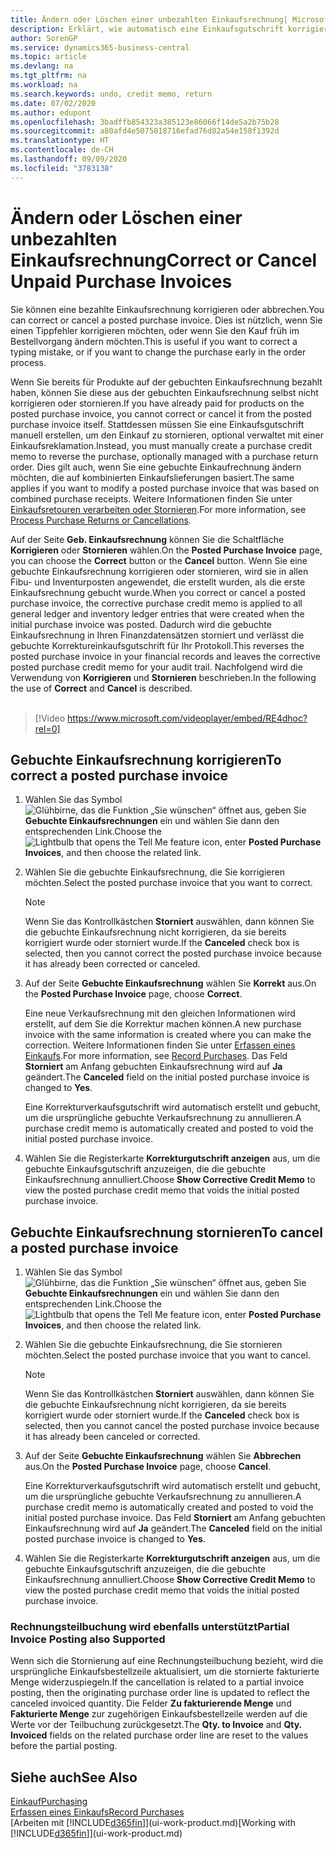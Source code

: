 ```yaml
---
title: Ändern oder Löschen einer unbezahlten Einkaufsrechnung| Microsoft Docs
description: Erklärt, wie automatisch eine Einkaufsgutschrift korrigiert, abgebrochen oder rückgängig gemacht wird und eine gebuchte Einkaufsrechnung erstellt wird.
author: SorenGP
ms.service: dynamics365-business-central
ms.topic: article
ms.devlang: na
ms.tgt_pltfrm: na
ms.workload: na
ms.search.keywords: undo, credit memo, return
ms.date: 07/02/2020
ms.author: edupont
ms.openlocfilehash: 3badffb854323a385123e86066f14de5a2b75b28
ms.sourcegitcommit: a80afd4e5075018716efad76d82a54e158f1392d
ms.translationtype: HT
ms.contentlocale: de-CH
ms.lasthandoff: 09/09/2020
ms.locfileid: "3783138"
---
```

# <a name="correct-or-cancel-unpaid-purchase-invoices"></a><span data-ttu-id="d88bf-103">Ändern oder Löschen einer unbezahlten Einkaufsrechnung</span><span class="sxs-lookup"><span data-stu-id="d88bf-103">Correct or Cancel Unpaid Purchase Invoices</span></span>

<span data-ttu-id="d88bf-104">Sie können eine bezahlte Einkaufsrechnung korrigieren oder abbrechen.</span><span class="sxs-lookup"><span data-stu-id="d88bf-104">You can correct or cancel a posted purchase invoice.</span></span> <span data-ttu-id="d88bf-105">Dies ist nützlich, wenn Sie einen Tippfehler korrigieren möchten, oder wenn Sie den Kauf früh im Bestellvorgang ändern möchten.</span><span class="sxs-lookup"><span data-stu-id="d88bf-105">This is useful if you want to correct a typing mistake, or if you want to change the purchase early in the order process.</span></span>

<span data-ttu-id="d88bf-106">Wenn Sie bereits für Produkte auf der gebuchten Einkaufsrechnung bezahlt haben, können Sie diese aus der gebuchten Einkaufsrechnung selbst nicht korrigieren oder stornieren.</span><span class="sxs-lookup"><span data-stu-id="d88bf-106">If you have already paid for products on the posted purchase invoice, you cannot correct or cancel it from the posted purchase invoice itself.</span></span> <span data-ttu-id="d88bf-107">Stattdessen müssen Sie eine Einkaufsgutschrift manuell erstellen, um den Einkauf zu stornieren, optional verwaltet mit einer Einkaufsreklamation.</span><span class="sxs-lookup"><span data-stu-id="d88bf-107">Instead, you must manually create a purchase credit memo to reverse the purchase, optionally managed with a purchase return order.</span></span> <span data-ttu-id="d88bf-108">Dies gilt auch, wenn Sie eine gebuchte Einkaufrechnung ändern möchten, die auf kombinierten Einkaufslieferungen basiert.</span><span class="sxs-lookup"><span data-stu-id="d88bf-108">The same applies if you want to modify a posted purchase invoice that was based on combined purchase receipts.</span></span> <span data-ttu-id="d88bf-109">Weitere Informationen finden Sie unter [Einkaufsretouren verarbeiten oder Stornieren](purchasing-how-process-purchase-returns-cancellations.md).</span><span class="sxs-lookup"><span data-stu-id="d88bf-109">For more information, see [Process Purchase Returns or Cancellations](purchasing-how-process-purchase-returns-cancellations.md).</span></span>

<span data-ttu-id="d88bf-110">Auf der Seite **Geb. Einkaufsrechnung** können Sie die Schaltfläche **Korrigieren** oder **Stornieren** wählen.</span><span class="sxs-lookup"><span data-stu-id="d88bf-110">On the **Posted Purchase Invoice** page, you can choose the **Correct** button or the **Cancel** button.</span></span> <span data-ttu-id="d88bf-111">Wenn Sie eine gebuchte Einkaufsrechnung korrigieren oder stornieren, wird sie in allen Fibu- und Inventurposten angewendet, die erstellt wurden, als die erste Einkaufsrechnung gebucht wurde.</span><span class="sxs-lookup"><span data-stu-id="d88bf-111">When you correct or cancel a posted purchase invoice, the corrective purchase credit memo is applied to all general ledger and inventory ledger entries that were created when the initial purchase invoice was posted.</span></span> <span data-ttu-id="d88bf-112">Dadurch wird die gebuchte Einkaufsrechnung in Ihren Finanzdatensätzen storniert und verlässt die gebuchte Korrektureinkaufsgutschrift für Ihr Protokoll.</span><span class="sxs-lookup"><span data-stu-id="d88bf-112">This reverses the posted purchase invoice in your financial records and leaves the corrective posted purchase credit memo for your audit trail.</span></span> <span data-ttu-id="d88bf-113">Nachfolgend wird die Verwendung von **Korrigieren** und **Stornieren** beschrieben.</span><span class="sxs-lookup"><span data-stu-id="d88bf-113">In the following the use of **Correct** and **Cancel** is described.</span></span>
<br><br>
> [!Video https://www.microsoft.com/videoplayer/embed/RE4dhoc?rel=0]

## <a name="to-correct-a-posted-purchase-invoice"></a><span data-ttu-id="d88bf-114">Gebuchte Einkaufsrechnung korrigieren</span><span class="sxs-lookup"><span data-stu-id="d88bf-114">To correct a posted purchase invoice</span></span>
1. <span data-ttu-id="d88bf-115">Wählen Sie das Symbol ![Glühbirne, das die Funktion „Sie wünschen“ öffnet](media/ui-search/search_small.png "Tell Me-Funktion") aus, geben Sie **Gebuchte Einkaufsrechnungen** ein und wählen Sie dann den entsprechenden Link.</span><span class="sxs-lookup"><span data-stu-id="d88bf-115">Choose the ![Lightbulb that opens the Tell Me feature](media/ui-search/search_small.png "Tell me what you want to do") icon, enter **Posted Purchase Invoices**, and then choose the related link.</span></span>  
2. <span data-ttu-id="d88bf-116">Wählen Sie die gebuchte Einkaufsrechnung, die Sie korrigieren möchten.</span><span class="sxs-lookup"><span data-stu-id="d88bf-116">Select the posted purchase invoice that you want to correct.</span></span>  

    > [!NOTE]  
    >   <span data-ttu-id="d88bf-117">Wenn Sie das Kontrollkästchen **Storniert** auswählen, dann können Sie die gebuchte Einkaufsrechnung nicht korrigieren, da sie bereits korrigiert wurde oder storniert wurde.</span><span class="sxs-lookup"><span data-stu-id="d88bf-117">If the **Canceled** check box is selected, then you cannot correct the posted purchase invoice because it has already been corrected or canceled.</span></span>
3. <span data-ttu-id="d88bf-118">Auf der Seite **Gebuchte Einkaufsrechnung** wählen Sie **Korrekt** aus.</span><span class="sxs-lookup"><span data-stu-id="d88bf-118">On the **Posted Purchase Invoice** page, choose **Correct**.</span></span>

    <span data-ttu-id="d88bf-119">Eine neue Verkaufsrechnung mit den gleichen Informationen wird erstellt, auf dem Sie die Korrektur machen können.</span><span class="sxs-lookup"><span data-stu-id="d88bf-119">A new purchase invoice with the same information is created where you can make the correction.</span></span> <span data-ttu-id="d88bf-120">Weitere Informationen finden Sie unter [Erfassen eines Einkaufs](purchasing-how-record-purchases.md).</span><span class="sxs-lookup"><span data-stu-id="d88bf-120">For more information, see [Record Purchases](purchasing-how-record-purchases.md).</span></span> <span data-ttu-id="d88bf-121">Das Feld **Storniert** am Anfang gebuchten Einkaufsrechnung wird auf **Ja** geändert.</span><span class="sxs-lookup"><span data-stu-id="d88bf-121">The **Canceled** field on the initial posted purchase invoice is changed to **Yes**.</span></span>

    <span data-ttu-id="d88bf-122">Eine Korrekturverkaufsgutschrift wird automatisch erstellt und gebucht, um die ursprüngliche gebuchte Verkaufsrechnung zu annullieren.</span><span class="sxs-lookup"><span data-stu-id="d88bf-122">A purchase credit memo is automatically created and posted to void the initial posted purchase invoice.</span></span>
4. <span data-ttu-id="d88bf-123">Wählen Sie die Registerkarte **Korrekturgutschrift anzeigen** aus, um die gebuchte Einkaufsgutschrift anzuzeigen, die die gebuchte Einkaufsrechnung annulliert.</span><span class="sxs-lookup"><span data-stu-id="d88bf-123">Choose **Show Corrective Credit Memo** to view the posted purchase credit memo that voids the initial posted purchase invoice.</span></span>

## <a name="to-cancel-a-posted-purchase-invoice"></a><span data-ttu-id="d88bf-124">Gebuchte Einkaufsrechnung stornieren</span><span class="sxs-lookup"><span data-stu-id="d88bf-124">To cancel a posted purchase invoice</span></span>
1. <span data-ttu-id="d88bf-125">Wählen Sie das Symbol ![Glühbirne, das die Funktion „Sie wünschen“ öffnet](media/ui-search/search_small.png "Tell Me-Funktion") aus, geben Sie **Gebuchte Einkaufsrechnungen** ein und wählen Sie dann den entsprechenden Link.</span><span class="sxs-lookup"><span data-stu-id="d88bf-125">Choose the ![Lightbulb that opens the Tell Me feature](media/ui-search/search_small.png "Tell me what you want to do") icon, enter **Posted Purchase Invoices**, and then choose the related link.</span></span>  
2. <span data-ttu-id="d88bf-126">Wählen Sie die gebuchte Einkaufsrechnung, die Sie stornieren möchten.</span><span class="sxs-lookup"><span data-stu-id="d88bf-126">Select the posted purchase invoice that you want to cancel.</span></span>

    > [!NOTE]  
    >   <span data-ttu-id="d88bf-127">Wenn Sie das Kontrollkästchen **Storniert** auswählen, dann können Sie die gebuchte Einkaufsrechnung nicht korrigieren, da sie bereits korrigiert wurde oder storniert wurde.</span><span class="sxs-lookup"><span data-stu-id="d88bf-127">If the **Canceled** check box is selected, then you cannot cancel the posted purchase invoice because it has already been canceled or corrected.</span></span>
3. <span data-ttu-id="d88bf-128">Auf der Seite **Gebuchte Einkaufsrechnung** wählen Sie **Abbrechen** aus.</span><span class="sxs-lookup"><span data-stu-id="d88bf-128">On the **Posted Purchase Invoice** page, choose **Cancel**.</span></span>

    <span data-ttu-id="d88bf-129">Eine Korrekturverkaufsgutschrift wird automatisch erstellt und gebucht, um die ursprüngliche gebuchte Verkaufsrechnung zu annullieren.</span><span class="sxs-lookup"><span data-stu-id="d88bf-129">A purchase credit memo is automatically created and posted to void the initial posted purchase invoice.</span></span> <span data-ttu-id="d88bf-130">Das Feld **Storniert** am Anfang gebuchten Einkaufsrechnung wird auf **Ja** geändert.</span><span class="sxs-lookup"><span data-stu-id="d88bf-130">The **Canceled** field on the initial posted purchase invoice is changed to **Yes**.</span></span>
4. <span data-ttu-id="d88bf-131">Wählen Sie die Registerkarte **Korrekturgutschrift anzeigen** aus, um die gebuchte Einkaufsgutschrift anzuzeigen, die die gebuchte Einkaufsrechnung annulliert.</span><span class="sxs-lookup"><span data-stu-id="d88bf-131">Choose **Show Corrective Credit Memo** to view the posted purchase credit memo that voids the initial posted purchase invoice.</span></span>

### <a name="partial-invoice-posting-also-supported"></a><span data-ttu-id="d88bf-132">Rechnungsteilbuchung wird ebenfalls unterstützt</span><span class="sxs-lookup"><span data-stu-id="d88bf-132">Partial Invoice Posting also Supported</span></span>
<span data-ttu-id="d88bf-133">Wenn sich die Stornierung auf eine Rechnungsteilbuchung bezieht, wird die ursprüngliche Einkaufsbestellzeile aktualisiert, um die stornierte fakturierte Menge widerzuspiegeln.</span><span class="sxs-lookup"><span data-stu-id="d88bf-133">If the cancellation is related to a partial invoice posting, then the originating purchase order line is updated to reflect the canceled invoiced quantity.</span></span> <span data-ttu-id="d88bf-134">Die Felder **Zu fakturierende Menge** und **Fakturierte Menge** zur zugehörigen Einkaufsbestellzeile werden auf die Werte vor der Teilbuchung zurückgesetzt.</span><span class="sxs-lookup"><span data-stu-id="d88bf-134">The **Qty. to Invoice** and **Qty. Invoiced** fields on the related purchase order line are reset to the values before the partial posting.</span></span>

## <a name="see-also"></a><span data-ttu-id="d88bf-135">Siehe auch</span><span class="sxs-lookup"><span data-stu-id="d88bf-135">See Also</span></span>
[<span data-ttu-id="d88bf-136">Einkauf</span><span class="sxs-lookup"><span data-stu-id="d88bf-136">Purchasing</span></span>](purchasing-manage-purchasing.md)  
[<span data-ttu-id="d88bf-137">Erfassen eines Einkaufs</span><span class="sxs-lookup"><span data-stu-id="d88bf-137">Record Purchases</span></span>](purchasing-how-record-purchases.md)  
<span data-ttu-id="d88bf-138">[Arbeiten mit [!INCLUDE[d365fin](includes/d365fin_md.md)]](ui-work-product.md)</span><span class="sxs-lookup"><span data-stu-id="d88bf-138">[Working with [!INCLUDE[d365fin](includes/d365fin_md.md)]](ui-work-product.md)</span></span>
